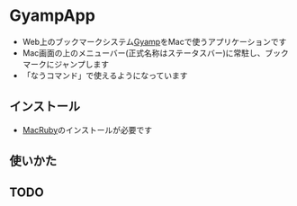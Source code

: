 # GyampApp

 * Web上のブックマークシステム[Gyamp](http://Gyamp.com/)をMacで使うアプリケーションです
 * Mac画面の上のメニューバー(正式名称はステータスバー)に常駐し、ブックマークにジャンプします
 * 「なうコマンド」で使えるようになっています

## インストール

 * [MacRuby](http://www.macruby.org/)のインストールが必要です

## 使いかた

## TODO
